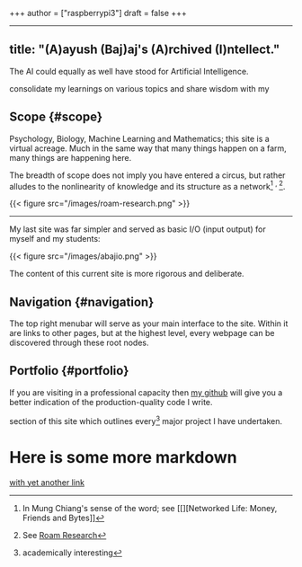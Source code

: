 +++
author = ["raspberrypi3"]
draft = false
+++

---
title: "(**A**)ayush (**Baj**)aj's (**A**)rchived (**I**)​ntellect."
---

The AI could equally as well have stood for Artificial Intelligence.

consolidate my learnings on various topics and share wisdom with my


## Scope {#scope}

Psychology, Biology, Machine Learning and Mathematics; this site is a
virtual acreage. Much in the same way that many things happen on a
farm, many things are happening here.

The breadth of scope does not imply you have entered a circus, but rather alludes to the nonlinearity of knowledge and its structure as a network[^fn:1] <sup>, </sup>[^fn:2].

{{< figure src="/images/roam-research.png" >}}

---

My last site was far simpler and served as basic I/O (input output) for myself and my students:

{{< figure src="/images/abajio.png" >}}

The content of this current site is more rigorous and deliberate.


## Navigation {#navigation}

The top right menubar will serve as your main interface to the site. Within it are links to other pages, but at the highest level, every webpage can be discovered through these root nodes.


## Portfolio {#portfolio}

If you are visiting in a professional capacity then
[my github](https://github.com/abaj8494) will give you a better indication of the production-quality
code I write.

section of this site which outlines every[^fn:3] major project I have undertaken.

# Here is some more markdown
[with yet another link](https://www.google.com)

[^fn:1]: In Mung Chiang's sense of the word; see [[][Networked Life:
    Money, Friends and Bytes]]
[^fn:2]: See [Roam Research](https://roamresearch.com)
[^fn:3]: academically interesting
